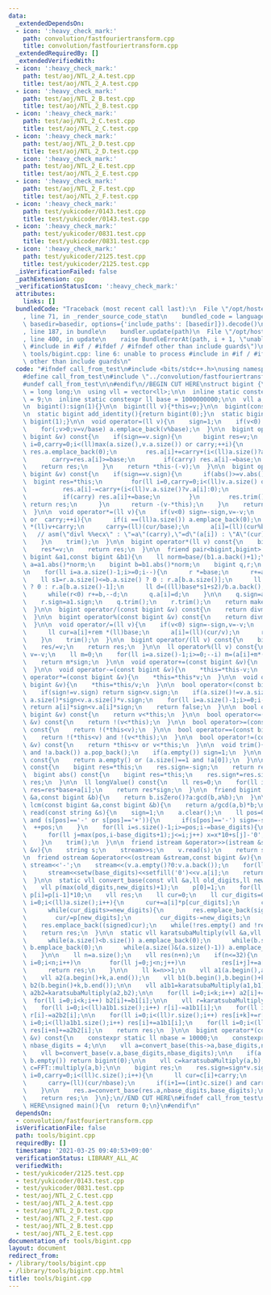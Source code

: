```yaml
---
data:
  _extendedDependsOn:
  - icon: ':heavy_check_mark:'
    path: convolution/fastfouriertransform.cpp
    title: convolution/fastfouriertransform.cpp
  _extendedRequiredBy: []
  _extendedVerifiedWith:
  - icon: ':heavy_check_mark:'
    path: test/aoj/NTL_2_A.test.cpp
    title: test/aoj/NTL_2_A.test.cpp
  - icon: ':heavy_check_mark:'
    path: test/aoj/NTL_2_B.test.cpp
    title: test/aoj/NTL_2_B.test.cpp
  - icon: ':heavy_check_mark:'
    path: test/aoj/NTL_2_C.test.cpp
    title: test/aoj/NTL_2_C.test.cpp
  - icon: ':heavy_check_mark:'
    path: test/aoj/NTL_2_D.test.cpp
    title: test/aoj/NTL_2_D.test.cpp
  - icon: ':heavy_check_mark:'
    path: test/aoj/NTL_2_E.test.cpp
    title: test/aoj/NTL_2_E.test.cpp
  - icon: ':heavy_check_mark:'
    path: test/aoj/NTL_2_F.test.cpp
    title: test/aoj/NTL_2_F.test.cpp
  - icon: ':heavy_check_mark:'
    path: test/yukicoder/0143.test.cpp
    title: test/yukicoder/0143.test.cpp
  - icon: ':heavy_check_mark:'
    path: test/yukicoder/0831.test.cpp
    title: test/yukicoder/0831.test.cpp
  - icon: ':heavy_check_mark:'
    path: test/yukicoder/2125.test.cpp
    title: test/yukicoder/2125.test.cpp
  _isVerificationFailed: false
  _pathExtension: cpp
  _verificationStatusIcon: ':heavy_check_mark:'
  attributes:
    links: []
  bundledCode: "Traceback (most recent call last):\n  File \"/opt/hostedtoolcache/Python/3.9.6/x64/lib/python3.9/site-packages/onlinejudge_verify/documentation/build.py\"\
    , line 71, in _render_source_code_stat\n    bundled_code = language.bundle(stat.path,\
    \ basedir=basedir, options={'include_paths': [basedir]}).decode()\n  File \"/opt/hostedtoolcache/Python/3.9.6/x64/lib/python3.9/site-packages/onlinejudge_verify/languages/cplusplus.py\"\
    , line 187, in bundle\n    bundler.update(path)\n  File \"/opt/hostedtoolcache/Python/3.9.6/x64/lib/python3.9/site-packages/onlinejudge_verify/languages/cplusplus_bundle.py\"\
    , line 400, in update\n    raise BundleErrorAt(path, i + 1, \"unable to process\
    \ #include in #if / #ifdef / #ifndef other than include guards\")\nonlinejudge_verify.languages.cplusplus_bundle.BundleErrorAt:\
    \ tools/bigint.cpp: line 6: unable to process #include in #if / #ifdef / #ifndef\
    \ other than include guards\n"
  code: "#ifndef call_from_test\n#include <bits/stdc++.h>\nusing namespace std;\n\n\
    #define call_from_test\n#include \"../convolution/fastfouriertransform.cpp\"\n\
    #undef call_from_test\n\n#endif\n//BEGIN CUT HERE\nstruct bigint {\n  using ll\
    \ = long long;\n  using vll = vector<ll>;\n\n  inline static constexpr ll base_digits\
    \ = 9;\n  inline static constexpr ll base = 1000000000;\n\n  vll a;\n  ll sign;\n\
    \n  bigint():sign(1){}\n\n  bigint(ll v){*this=v;}\n\n  bigint(const string &s){read(s);}\n\
    \n  static bigint add_identity(){return bigint(0);}\n  static bigint mul_identity(){return\
    \ bigint(1);}\n\n  void operator=(ll v){\n    sign=1;\n    if(v<0) sign=-1,v=-v;\n\
    \    for(;v>0;v=v/base) a.emplace_back(v%base);\n  }\n\n  bigint operator+(const\
    \ bigint &v) const{\n    if(sign==v.sign){\n      bigint res=v;\n      for(ll\
    \ i=0,carry=0;i<(ll)max(a.size(),v.a.size()) or carry;++i){\n        if(i==(ll)res.a.size())\
    \ res.a.emplace_back(0);\n        res.a[i]+=carry+(i<(ll)a.size()?a[i]:0);\n \
    \       carry=res.a[i]>=base;\n        if(carry) res.a[i]-=base;\n      }\n  \
    \    return res;\n    }\n    return *this-(-v);\n  }\n\n  bigint operator-(const\
    \ bigint &v) const{\n    if(sign==v.sign){\n      if(abs()>=v.abs()){\n      \
    \  bigint res=*this;\n        for(ll i=0,carry=0;i<(ll)v.a.size() or carry;++i){\n\
    \          res.a[i]-=carry+(i<(ll)v.a.size()?v.a[i]:0);\n          carry=res.a[i]<0;\n\
    \          if(carry) res.a[i]+=base;\n        }\n        res.trim();\n       \
    \ return res;\n      }\n      return -(v-*this);\n    }\n    return *this+(-v);\n\
    \  }\n\n  void operator*=(ll v){\n    if(v<0) sign=-sign,v=-v;\n    for(ll i=0,carry=0;i<(ll)a.size()\
    \ or  carry;++i){\n      if(i ==(ll)a.size()) a.emplace_back(0);\n      ll cur=a[i]\
    \ *(ll)v+carry;\n      carry=(ll)(cur/base);\n      a[i]=(ll)(cur%base);\n   \
    \   // asm(\"divl %%ecx\" : \"=a\"(carry),\"=d\"(a[i]) : \"A\"(cur),\"c\"(base));\n\
    \    }\n    trim();\n  }\n\n  bigint operator*(ll v) const{\n    bigint res=*this;\n\
    \    res*=v;\n    return res;\n  }\n\n  friend pair<bigint,bigint> divmod(const\
    \ bigint &a1,const bigint &b1){\n    ll norm=base/(b1.a.back()+1);\n    bigint\
    \ a=a1.abs()*norm;\n    bigint b=b1.abs()*norm;\n    bigint q,r;\n    q.a.resize(a.a.size());\n\
    \n    for(ll i=a.a.size()-1;i>=0;i--){\n      r *=base;\n      r+=a.a[i];\n  \
    \    ll s1=r.a.size()<=b.a.size() ? 0 : r.a[b.a.size()];\n      ll s2=r.a.size()<=b.a.size()-1\
    \ ? 0 : r.a[b.a.size()-1];\n      ll d=((ll)base*s1+s2)/b.a.back();\n      r-=b*d;\n\
    \      while(r<0) r+=b,--d;\n      q.a[i]=d;\n    }\n\n    q.sign=a1.sign*b1.sign;\n\
    \    r.sign=a1.sign;\n    q.trim();\n    r.trim();\n    return make_pair(q,r/norm);\n\
    \  }\n\n  bigint operator/(const bigint &v) const{\n    return divmod(*this,v).first;\n\
    \  }\n\n  bigint operator%(const bigint &v) const{\n    return divmod(*this,v).second;\n\
    \  }\n\n  void operator/=(ll v){\n    if(v<0) sign=-sign,v=-v;\n    for(ll i=(ll)a.size()-1,rem=0;i>=0;--i){\n\
    \      ll cur=a[i]+rem *(ll)base;\n      a[i]=(ll)(cur/v);\n      rem=(ll)(cur%v);\n\
    \    }\n    trim();\n  }\n\n  bigint operator/(ll v) const{\n    bigint res=*this;\n\
    \    res/=v;\n    return res;\n  }\n\n  ll operator%(ll v) const{\n    if(v<0)\
    \ v=-v;\n    ll m=0;\n    for(ll i=a.size()-1;i>=0;--i) m=(a[i]+m*(ll)base)%v;\n\
    \    return m*sign;\n  }\n\n  void operator+=(const bigint &v){\n    *this=*this+v;\n\
    \  }\n\n  void operator-=(const bigint &v){\n    *this=*this-v;\n  }\n\n  void\
    \ operator*=(const bigint &v){\n    *this=*this*v;\n  }\n\n  void operator/=(const\
    \ bigint &v){\n    *this=*this/v;\n  }\n\n  bool operator<(const bigint &v) const{\n\
    \    if(sign!=v.sign) return sign<v.sign;\n    if(a.size()!=v.a.size()) return\
    \ a.size()*sign<v.a.size()*v.sign;\n    for(ll i=a.size()-1;i>=0;i--)\n      if(a[i]!=v.a[i])\
    \ return a[i]*sign<v.a[i]*sign;\n    return false;\n  }\n\n  bool operator>(const\
    \ bigint &v) const{\n    return v<*this;\n  }\n\n  bool operator<=(const bigint\
    \ &v) const{\n    return !(v<*this);\n  }\n\n  bool operator>=(const bigint &v)\
    \ const{\n    return !(*this<v);\n  }\n\n  bool operator==(const bigint &v) const{\n\
    \    return !(*this<v) and !(v<*this);\n  }\n\n  bool operator!=(const bigint\
    \ &v) const{\n    return *this<v or v<*this;\n  }\n\n  void trim(){\n    while(!a.empty()\
    \ and !a.back()) a.pop_back();\n    if(a.empty()) sign=1;\n  }\n\n  bool isZero()\
    \ const{\n    return a.empty() or (a.size()==1 and !a[0]);\n  }\n\n  bigint operator-()\
    \ const{\n    bigint res=*this;\n    res.sign=-sign;\n    return res;\n  }\n\n\
    \  bigint abs() const{\n    bigint res=*this;\n    res.sign*=res.sign;\n    return\
    \ res;\n  }\n\n  ll longValue() const{\n    ll res=0;\n    for(ll i=a.size()-1;i>=0;i--)\
    \ res=res*base+a[i];\n    return res*sign;\n  }\n\n  friend bigint gcd(const bigint\
    \ &a,const bigint &b){\n    return b.isZero()?a:gcd(b,a%b);\n  }\n\n  friend bigint\
    \ lcm(const bigint &a,const bigint &b){\n    return a/gcd(a,b)*b;\n  }\n\n  void\
    \ read(const string &s){\n    sign=1;\n    a.clear();\n    ll pos=0;\n    while(pos<(ll)s.size()\
    \ and (s[pos]=='-' or s[pos]=='+')){\n      if(s[pos]=='-') sign=-sign;\n    \
    \  ++pos;\n    }\n    for(ll i=s.size()-1;i>=pos;i-=base_digits){\n      ll x=0;\n\
    \      for(ll j=max(pos,i-base_digits+1);j<=i;j++) x=x*10+s[j]-'0';\n      a.emplace_back(x);\n\
    \    }\n    trim();\n  }\n\n  friend istream &operator>>(istream &stream,bigint\
    \ &v){\n    string s;\n    stream>>s;\n    v.read(s);\n    return stream;\n  }\n\
    \n  friend ostream &operator<<(ostream &stream,const bigint &v){\n    if(v.sign==-1)\
    \ stream<<'-';\n    stream<<(v.a.empty()?0:v.a.back());\n    for(ll i=(ll)v.a.size()-2;i>=0;--i)\n\
    \      stream<<setw(base_digits)<<setfill('0')<<v.a[i];\n    return stream;\n\
    \  }\n\n  static vll convert_base(const vll &a,ll old_digits,ll new_digits){\n\
    \    vll p(max(old_digits,new_digits)+1);\n    p[0]=1;\n    for(ll i=1;i<(ll)p.size();i++)\
    \ p[i]=p[i-1]*10;\n    vll res;\n    ll cur=0;\n    ll cur_digits=0;\n    for(ll\
    \ i=0;i<(ll)a.size();i++){\n      cur+=a[i]*p[cur_digits];\n      cur_digits+=old_digits;\n\
    \      while(cur_digits>=new_digits){\n        res.emplace_back(signed(cur%p[new_digits]));\n\
    \        cur/=p[new_digits];\n        cur_digits-=new_digits;\n      }\n    }\n\
    \    res.emplace_back((signed)cur);\n    while(!res.empty() and !res.back()) res.pop_back();\n\
    \    return res;\n  }\n\n  static vll karatsubaMultiply(vll &a,vll &b){\n    {\n\
    \      while(a.size()<b.size()) a.emplace_back(0);\n      while(b.size()<a.size())\
    \ b.emplace_back(0);\n      while(a.size()&(a.size()-1)) a.emplace_back(0),b.emplace_back(0);\n\
    \    }\n\n    ll n=a.size();\n    vll res(n+n);\n    if(n<=32){\n      for(ll\
    \ i=0;i<n;i++)\n        for(ll j=0;j<n;j++)\n          res[i+j]+=a[i]*b[j];\n\
    \      return res;\n    }\n\n    ll k=n>>1;\n    vll a1(a.begin(),a.begin()+k);\n\
    \    vll a2(a.begin()+k,a.end());\n    vll b1(b.begin(),b.begin()+k);\n    vll\
    \ b2(b.begin()+k,b.end());\n\n    vll a1b1=karatsubaMultiply(a1,b1);\n    vll\
    \ a2b2=karatsubaMultiply(a2,b2);\n\n    for(ll i=0;i<k;i++) a2[i]+=a1[i];\n  \
    \  for(ll i=0;i<k;i++) b2[i]+=b1[i];\n\n    vll r=karatsubaMultiply(a2,b2);\n\
    \    for(ll i=0;i<(ll)a1b1.size();i++) r[i]-=a1b1[i];\n    for(ll i=0;i<(ll)a2b2.size();i++)\
    \ r[i]-=a2b2[i];\n\n    for(ll i=0;i<(ll)r.size();i++) res[i+k]+=r[i];\n    for(ll\
    \ i=0;i<(ll)a1b1.size();i++) res[i]+=a1b1[i];\n    for(ll i=0;i<(ll)a2b2.size();i++)\
    \ res[i+n]+=a2b2[i];\n    return res;\n  }\n\n  bigint operator*(const bigint\
    \ &v) const{\n    constexpr static ll nbase = 10000;\n    constexpr static ll\
    \ nbase_digits = 4;\n\n    vll a=convert_base(this->a,base_digits,nbase_digits);\n\
    \    vll b=convert_base(v.a,base_digits,nbase_digits);\n\n    if(a.empty() or\
    \ b.empty()) return bigint(0);\n\n    vll c=karatsubaMultiply(a,b);\n    // vll\
    \ c=FFT::multiply(a,b);\n\n    bigint res;\n    res.sign=sign*v.sign;\n    for(ll\
    \ i=0,carry=0;i<(ll)c.size();i++){\n      ll cur=c[i]+carry;\n      res.a.emplace_back((ll)(cur%nbase));\n\
    \      carry=(ll)(cur/nbase);\n      if(i+1==(int)c.size() and carry>0) c.emplace_back(0);\n\
    \    }\n\n    res.a=convert_base(res.a,nbase_digits,base_digits);\n    res.trim();\n\
    \    return res;\n  }\n};\n//END CUT HERE\n#ifndef call_from_test\n//INSERT ABOVE\
    \ HERE\nsigned main(){\n  return 0;\n}\n#endif\n"
  dependsOn:
  - convolution/fastfouriertransform.cpp
  isVerificationFile: false
  path: tools/bigint.cpp
  requiredBy: []
  timestamp: '2021-03-25 09:40:53+09:00'
  verificationStatus: LIBRARY_ALL_AC
  verifiedWith:
  - test/yukicoder/2125.test.cpp
  - test/yukicoder/0143.test.cpp
  - test/yukicoder/0831.test.cpp
  - test/aoj/NTL_2_C.test.cpp
  - test/aoj/NTL_2_A.test.cpp
  - test/aoj/NTL_2_D.test.cpp
  - test/aoj/NTL_2_F.test.cpp
  - test/aoj/NTL_2_B.test.cpp
  - test/aoj/NTL_2_E.test.cpp
documentation_of: tools/bigint.cpp
layout: document
redirect_from:
- /library/tools/bigint.cpp
- /library/tools/bigint.cpp.html
title: tools/bigint.cpp
---
```


